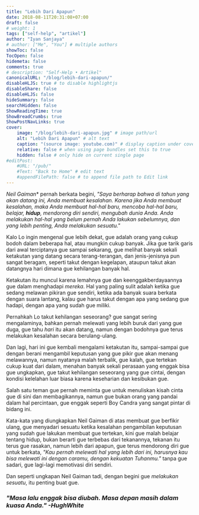 ```yaml
---
title: "Lebih Dari Apapun"
date: 2018-08-11T20:31:08+07:00
draft: false
# weight: 1
tags: ["self-help", "artikel"]
author: "Iyan Sanjaya"
# author: ["Me", "You"] # multiple authors
showToc: false
TocOpen: false
hidemeta: false
comments: true
# description: "Self-Help • Artikel"
canonicalURL: "/blog/lebih-dari-apapun/"
disableHLJS: true # to disable highlightjs
disableShare: false
disableHLJS: false
hideSummary: false
searchHidden: false
ShowReadingTime: true
ShowBreadCrumbs: true
ShowPostNavLinks: true
cover:
    image: "/blog/lebih-dari-apapun.jpg" # image path/url
    alt: "Lebih Dari Apapun" # alt text
    caption: "(source image: youtube.com)" # display caption under cover
    relative: false # when using page bundles set this to true
    hidden: false # only hide on current single page
#editPost:
    #URL: "/pub/"
    #Text: "Back to Home" # edit text
    #appendFilePath: false # to append file path to Edit link
---
```

*Neil Gaiman** pernah berkata begini, *"Saya berharap bahwa di tahun yang akan datang ini, Anda membuat kesalahan. Karena jika Anda membuat kesalahan, maka Anda membuat hal-hal baru, mencoba hal-hal baru, belajar, **hidup**, mendorong diri sendiri, mengubah dunia Anda. Anda melakukan hal-hal yang belum pernah Anda lakukan sebelumnya, dan yang lebih penting, Anda melakukan sesuatu."*

Kalo Lo ingin mengenal gue lebih dekat, gue adalah orang yang cukup bodoh dalam beberapa hal, atau mungkin cukup banyak. Jika gue tarik garis dari awal terciptanya gue sampai sekarang, gue melihat banyak sekali ketakutan yang datang secara terang-terangan, dan jenis-jenisnya pun sangat beragam, seperti takut dengan kegelapan, ataupun takut akan datangnya hari dimana gue kehilangan banyak hal.

Ketakutan itu muncul karena lemahnya gue dan keenggakberdayaannya gue dalam menghadapi *mereka*. Hal yang paling sulit adalah ketika gue sedang melawan pikiran gue sendiri, ketika ada banyak suara berkata dengan suara lantang, kalau gue harus takut dengan apa yang sedang gue hadapi, dengan apa yang sudah gue miliki.

Pernahkah Lo takut kehilangan seseorang? gue sangat sering mengalaminya, bahkan pernah melewati yang lebih buruk dari yang gue duga, gue tahu *hari* itu akan datang, namun dengan bodohnya gue terus melakukan kesalahan secara berulang-ulang.

Dan lagi, hari ini gue kembali mengalami ketakutan itu, sampai-sampai gue dengan berani mengambil keputusan yang gue pikir gue akan menang melawannya, namun nyatanya malah terbalik, gue kalah, gue tertekan cukup kuat dari dalam, menahan banyak sekali perasaan yang enggak bisa gue ungkapkan, gue takut kehilangan seseorang yang gue cintai, dengan kondisi kelelahan luar biasa karena keseharian dan kesibukan gue.

Salah satu teman gue pernah meminta gue untuk menuliskan kisah cinta gue di sini dan membagikannya, namun gue bukan orang yang pandai dalam hal percintaan, gue enggak seperti Boy Candra yang sangat pintar di bidang ini.

Kata-kata yang diungkapkan Neil Gaiman di atas membuat gue berfikir ulang, gue menyadari sesuatu ketika kesalahan pengambilan keputusan yang sudah gue lakukan membuat gue tertekan, kini gue malah belajar tentang hidup, bukan berarti gue terbebas dari tekanannya, tekanan itu terus gue rasakan, namun lebih dari apapun, gue terus mendorong diri gue untuk berkata, *"Kau pernah melewati hal yang lebih dari ini, harusnya kau bisa melewati ini dengan caramu, dengan kekuatan Tuhanmu."* tanpa gue sadari, gue lagi-lagi memotivasi diri sendiri.

Dan seperti ungkapan Neil Gaiman tadi, dengan begini gue *melakukan sesuatu*, itu penting buat gue.

### *"Masa lalu enggak bisa diubah. Masa depan masih dalam kuasa Anda." -HughWhite*